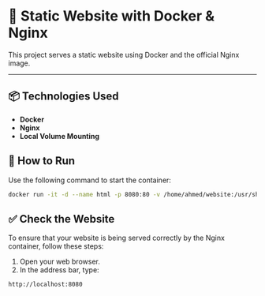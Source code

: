 # 🚀 Static Website with Docker & Nginx

This project serves a static website using Docker and the official Nginx image.

---

## 📦 Technologies Used

- **Docker**
- **Nginx**
- **Local Volume Mounting**

## 🐳 How to Run

Use the following command to start the container:

```bash
docker run -it -d --name html -p 8080:80 -v /home/ahmed/website:/usr/share/nginx/html nginx
```
## ✅ Check the Website

To ensure that your website is being served correctly by the Nginx container, follow these steps:

1. Open your web browser.
2. In the address bar, type:
```
http://localhost:8080

```
